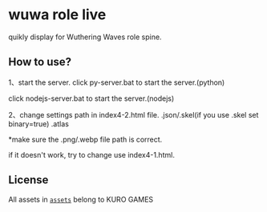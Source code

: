 # wuwa role live

quikly display for Wuthering Waves role spine.

## How to use?

1、start the server.
click py-server.bat to start the server.(python)

click nodejs-server.bat to start the server.(nodejs)

2、change settings path in index4-2.html file.
   .json/.skel(if you use .skel set binary=true)
   .atlas

   *make sure the .png/.webp file path is correct.

if it doesn't work, try to change use index4-1.html.


## License

All assets in [`assets`](./assets/) belong to KURO GAMES

